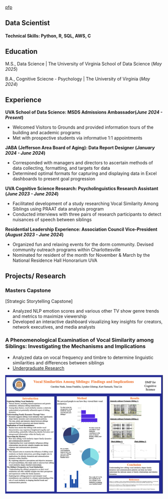 [pfp](/assets/msds.png)
## Data Scientist

#### Technical Skills: Python, R, SQL, AWS, C

## Education
M.S., Data Science	| The University of Virginia School of Data Science (_May 2025_)
 
B.A., Cognitive Sciecne - Psychology | The University of Virginia (_May 2024_)

## Experience
**UVA School of Data Science: MSDS Admissions Ambassador(_June 2024 - Present_)**
- Welcomed Visitors to Grounds and provided information tours of the building and academic programs
- Met with prospective students via informative 1:1 appointments

**JABA (Jefferson Area Board of Aging): Data Report Designer (_January 2024 - June 2024_)**
- Corresponded with managers and directors to ascertain methods of data collecting, formatting, and targets for data
- Determined optimal formats for capturing and displaying data in Excel dashboards to present goal progression

**UVA Cognitive Science Research: Psycholinguistics Research Assistant (_June 2023 - June 2024_)**
- Facilitated development of a study researching Vocal Similarity Among Siblings using PRAAT data analysis program
- Conducted interviews with three pairs of research participants to detect nuisances of speech between siblings

**Residential Leadership Experience: Association Council Vice-President (_August 2023 - June 2024_)**
- Organized fun and relaxing events for the dorm community. Devised community outreach programs within Charlottesville
- Nominated for resident of the month for November & March by the National Residence Hall Honorarium UVA

## Projects/ Research
### Masters Capstone
[Strategic Storytelling Capstone]
- Analyzed NLP emotion scores and various other TV show genre trends and metrics to maximize viewership
- Developed an interactive dashboard visualizing key insights for creators, network executives, and media analysts

### A Phenomenological Examination of Vocal Similarity among Siblings: Investigating the Mechanisms and Implications
- Analyzed data on vocal frequency and timbre to determine linguistic similarities and differences between siblings
- [Undergraduate Research](https://ftl4n1.wixsite.com/lonckelab/vocal-similarity-among-siblings)
  
![CogSci Poster](/assets/poster.png)

